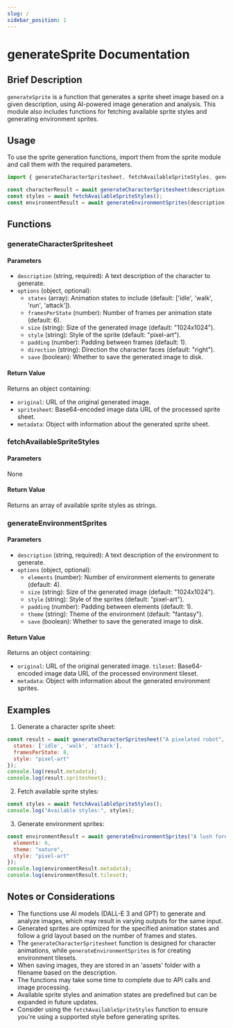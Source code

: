 ```yaml
---
slug: /
sidebar_position: 1
---
```


# generateSprite Documentation

## Brief Description
`generateSprite` is a function that generates a sprite sheet image based on a given description, using AI-powered image generation and analysis. This module also includes functions for fetching available sprite styles and generating environment sprites.

## Usage
To use the sprite generation functions, import them from the sprite module and call them with the required parameters.

```javascript
import { generateCharacterSpritesheet, fetchAvailableSpriteStyles, generateEnvironmentSprites } from './path/to/sprite/module';

const characterResult = await generateCharacterSpritesheet(description, options);
const styles = await fetchAvailableSpriteStyles();
const environmentResult = await generateEnvironmentSprites(description, options);
```

## Functions

### generateCharacterSpritesheet

#### Parameters
- `description` (string, required): A text description of the character to generate.
- `options` (object, optional):
  - `states` (array): Animation states to include (default: ['idle', 'walk', 'run', 'attack']).
  - `framesPerState` (number): Number of frames per animation state (default: 6).
  - `size` (string): Size of the generated image (default: "1024x1024").
  - `style` (string): Style of the sprite (default: "pixel-art").
  - `padding` (number): Padding between frames (default: 1).
  - `direction` (string): Direction the character faces (default: "right").
  - `save` (boolean): Whether to save the generated image to disk.

#### Return Value
Returns an object containing:
- `original`: URL of the original generated image.
- `spritesheet`: Base64-encoded image data URL of the processed sprite sheet.
- `metadata`: Object with information about the generated sprite sheet.

### fetchAvailableSpriteStyles

#### Parameters
None

#### Return Value
Returns an array of available sprite styles as strings.

### generateEnvironmentSprites

#### Parameters
- `description` (string, required): A text description of the environment to generate.
- `options` (object, optional):
  - `elements` (number): Number of environment elements to generate (default: 4).
  - `size` (string): Size of the generated image (default: "1024x1024").
  - `style` (string): Style of the sprites (default: "pixel-art").
  - `padding` (number): Padding between elements (default: 1).
  - `theme` (string): Theme of the environment (default: "fantasy").
  - `save` (boolean): Whether to save the generated image to disk.

#### Return Value
Returns an object containing:
- `original`: URL of the original generated image.
  `tileset`: Base64-encoded image data URL of the processed environment tileset.
- `metadata`: Object with information about the generated environment sprites.

## Examples

1. Generate a character sprite sheet:
```javascript
const result = await generateCharacterSpritesheet("A pixelated robot", {
  states: ['idle', 'walk', 'attack'],
  framesPerState: 8,
  style: "pixel-art"
});
console.log(result.metadata);
console.log(result.spritesheet);
```

2. Fetch available sprite styles:
```javascript
const styles = await fetchAvailableSpriteStyles();
console.log("Available styles:", styles);
```

3. Generate environment sprites:
```javascript
const environmentResult = await generateEnvironmentSprites("A lush forest", {
  elements: 6,
  theme: "nature",
  style: "pixel-art"
});
console.log(environmentResult.metadata);
console.log(environmentResult.tileset);
```

## Notes or Considerations
- The functions use AI models (DALL-E 3 and GPT) to generate and analyze images, which may result in varying outputs for the same input.
- Generated sprites are optimized for the specified animation states and follow a grid layout based on the number of frames and states.
- The `generateCharacterSpritesheet` function is designed for character animations, while `generateEnvironmentSprites` is for creating environment tilesets.
- When saving images, they are stored in an 'assets' folder with a filename based on the description.
- The functions may take some time to complete due to API calls and image processing.
- Available sprite styles and animation states are predefined but can be expanded in future updates.
- Consider using the `fetchAvailableSpriteStyles` function to ensure you're using a supported style before generating sprites.
